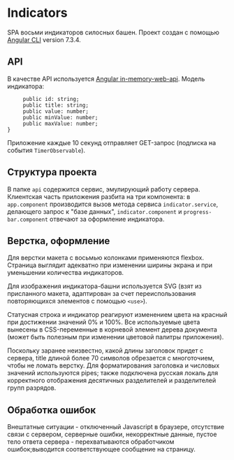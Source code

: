 # Indicators
SPA восьми индикаторов силосных башен. 
Проект создан с помощью [Angular CLI](https://github.com/angular/angular-cli) version 7.3.4.

## API
В качестве API используется [Angular in-memory-web-api](https://github.com/angular/in-memory-web-api). Модель индикатора:

```class Indicator {
     public id: string;
     public title: string;
     public value: number;
     public minValue: number;
     public maxValue: number;
}
```
Приложение каждые 10 секунд отправляет GET-запрос (подписка на события `TimerObservable`).

## Структура проекта
В папке `api` содержится сервис, эмулирующий работу сервера. Клиентская часть приложения разбита на три компонента: в `app.component` производится вызов метода сервиса `indicator.service`, делающего запрос к "базе данных", `indicator.component` и `progress-bar.component` отвечают за оформление индикатора.

## Верстка, оформление
Для верстки макета с восьмью колонками применяются flexbox. Страница выглядит адекватно при изменении ширины экрана и при уменьшении количества индикаторов.

Для изображения индикатора-башни используется SVG (взят из присланного макета, адаптирован за счет переиспользования повторяющихся элементов с помощью `<use>`).

Статусная строка и индикатор реагируют изменением цвета на красный при достижении значений 0% и 100%. Все используемые цвета вынесены в CSS-переменные в корневой элемент дерева документа (может быть полезным при изменении цветовой палитры приложения).

Поскольку заранее неизвестно, какой длины заголовок придет с сервера, title длиной более 70 символов обрезается с многоточием, чтобы не ломать верстку. Для форматирования заголовка и числовых значений используются pipes; также подключена русская локаль для корректного отображения десятичных разделителей и разделителей групп разрядов.


## Обработка ошибок
Внештатные ситуации - отключенный Javascript в браузере, отсутствие связи с сервером, серверные ошибки, некорректные данные, пустое тело ответа сервера - перехватываются обработчиком ошибок;выводится соответствующее сообщение на страницу.


